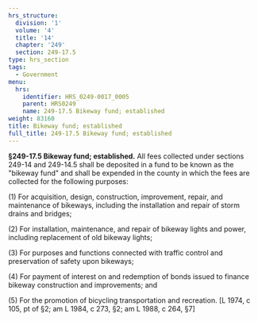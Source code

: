 ```yaml
---
hrs_structure:
  division: '1'
  volume: '4'
  title: '14'
  chapter: '249'
  section: 249-17.5
type: hrs_section
tags:
  - Government
menu:
  hrs:
    identifier: HRS_0249-0017_0005
    parent: HRS0249
    name: 249-17.5 Bikeway fund; established
weight: 83160
title: Bikeway fund; established
full_title: 249-17.5 Bikeway fund; established
---
```

**§249-17.5 Bikeway fund; established.** All fees collected under sections 249-14 and 249-14.5 shall be deposited in a fund to be known as the "bikeway fund" and shall be expended in the county in which the fees are collected for the following purposes:

(1) For acquisition, design, construction, improvement, repair, and maintenance of bikeways, including the installation and repair of storm drains and bridges;

(2) For installation, maintenance, and repair of bikeway lights and power, including replacement of old bikeway lights;

(3) For purposes and functions connected with traffic control and preservation of safety upon bikeways;

(4) For payment of interest on and redemption of bonds issued to finance bikeway construction and improvements; and

(5) For the promotion of bicycling transportation and recreation. [L 1974, c 105, pt of §2; am L 1984, c 273, §2; am L 1988, c 264, §7]